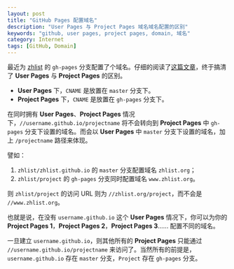 ```yaml
---
layout: post
title: "GitHub Pages 配置域名"
description: "User Pages 与 Project Pages 域名域名配置的区别"
keywords: "github, user pages, project pages, domain, 域名"
category: Internet
tags: [GitHub, Domain]
---
```


最近为 [zhlist](http://github.com/zhlist/zhlist) 的 `gh-pages`  分支配置了个域名。仔细的阅读了[这篇文章](https://help.github.com/articles/setting-up-a-custom-domain-with-pages)，终于搞清了 **User Pages** 与 **Project Pages** 的区别。

- **User Pages** 下，`CNAME` 是放置在 `master` 分支下。
- **Project Pages** 下，`CNAME` 是放置在 `gh-pages` 分支下。

在同时拥有 **User Pages**、**Project Pages** 情况下，`//username.github.io/projectname` 将不会转向到 **Project Pages** 中 `gh-pages` 分支下设置的域名。而会以 **User Pages** 中 `master` 分支下设置的域名，加上 `/projectname` 路径来体现。

<!-- more -->
譬如：

1. `zhlist/zhlist.github.io` 的 `master` 分支配置域名 `zhlist.org`；
2. `zhlist/project` 的 `gh-pages` 分支同时配置域名 `www.zhlist.org`。

则 `zhlist/project` 的访问 URL 则为 `//zhlist.org/project`，而不会是 `//www.zhlist.org`。

也就是说，在没有 `username.github.io` 这个 **User Pages** 情况下，你可以为你的 **Project Pages 1**，**Project Pages 2**，**Project Pages 3**...... 配置不同的域名。

一旦建立 `username.github.io`，则其他所有的 **Project Pages** 只能通过 `//username.github.io/projectname` 来访问了。当然所有的前提是，`username.github.io` 存在 `master` 分支，`Project` 存在 `gh-pages` 分支。

